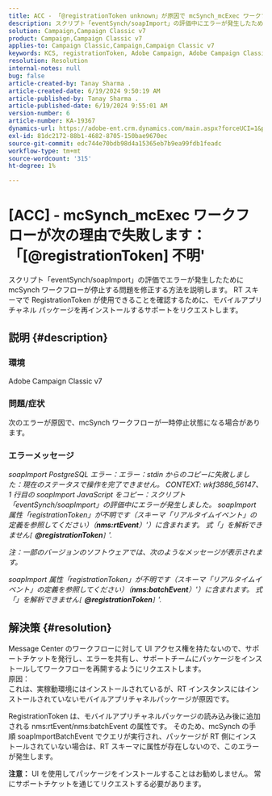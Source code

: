 ```yaml
---
title: ACC - 「@registrationToken unknown」が原因で mcSynch_mcExec ワークフローが失敗する
description: スクリプト「eventSynch/soapImport」の評価中にエラーが発生したために一時停止された状態になる mcSynch ワークフローを修正する方法を説明します。
solution: Campaign,Campaign Classic v7
product: Campaign,Campaign Classic v7
applies-to: Campaign Classic,Campaign,Campaign Classic v7
keywords: KCS, registrationToken, Adobe Campaign, Adobe Campaign Classic, ACC, mcSynch_mcExec ワークフロー失敗，トラブルシューティング
resolution: Resolution
internal-notes: null
bug: false
article-created-by: Tanay Sharma .
article-created-date: 6/19/2024 9:50:19 AM
article-published-by: Tanay Sharma .
article-published-date: 6/19/2024 9:55:01 AM
version-number: 6
article-number: KA-19367
dynamics-url: https://adobe-ent.crm.dynamics.com/main.aspx?forceUCI=1&pagetype=entityrecord&etn=knowledgearticle&id=824b2255-212e-ef11-840b-6045bd0065b6
exl-id: 81dc2172-88b1-4682-8705-150bae9670ec
source-git-commit: edc744e70bdb98d4a15365eb7b9ea99fdb1feadc
workflow-type: tm+mt
source-wordcount: '315'
ht-degree: 1%

---
```


# [ACC] - mcSynch_mcExec ワークフローが次の理由で失敗します：「[@registrationToken] 不明&#39;


スクリプト「eventSynch/soapImport」の評価でエラーが発生したために mcSynch ワークフローが停止する問題を修正する方法を説明します。 RT スキーマで RegistrationToken が使用できることを確認するために、モバイルアプリチャネル パッケージを再インストールするサポートをリクエストします。

## 説明 {#description}


### 環境

Adobe Campaign Classic v7

### 問題/症状

次のエラーが原因で、mcSynch ワークフローが一時停止状態になる場合があります。

### エラーメッセージ

*soapImport PostgreSQL エラー：エラー：stdin からのコピーに失敗しました：現在のステータスで操作を完了できません。 CONTEXT: wkf3886_56147、1 行目の soapImport JavaScript をコピー：スクリプト「eventSynch/soapImport」の評価中にエラーが発生しました。
soapImport 属性「registrationToken」が不明です（スキーマ「リアルタイムイベント」の定義を参照してください）（<b>nms:rtEvent</b>）&#39;）に含まれます。 式「」を解析できません`[` <b>@registrationToken</b>`]` &#39;.*

*注：一部のバージョンのソフトウェアでは、次のようなメッセージが表示されます。*

*soapImport 属性「registrationToken」が不明です（スキーマ「リアルタイムイベント」の定義を参照してください）（<b>nms:batchEvent</b>）&#39;）に含まれます。 式「」を解析できません`[` <b>@registrationToken</b>`]` &#39;.*


## 解決策 {#resolution}


Message Center のワークフローに対して UI アクセス権を持たないので、サポートチケットを発行し、エラーを共有し、サポートチームにパッケージをインストールしてワークフローを再開するようにリクエストします。
<br>原因：<br>
これは、実稼動環境にはインストールされているが、RT インスタンスにはインストールされていないモバイルアプリチャネルパッケージが原因です。

RegistrationToken は、モバイルアプリチャネルパッケージの読み込み後に追加される nms:rtEvent/nms:batchEvent の属性です。 そのため、mcSynch の手順 soapImportBatchEvent でクエリが実行され、パッケージが RT 側にインストールされていない場合は、RT スキーマに属性が存在しないので、このエラーが発生します。

<b>注意：</b> UI を使用してパッケージをインストールすることはお勧めしません。 常にサポートチケットを通じてリクエストする必要があります。
